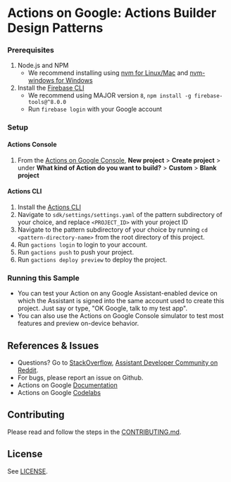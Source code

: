 # Actions on Google: Actions Builder Design Patterns

### Prerequisites
1. Node.js and NPM
    + We recommend installing using [nvm for Linux/Mac](https://github.com/creationix/nvm) and [nvm-windows for Windows](https://github.com/coreybutler/nvm-windows)
1. Install the [Firebase CLI](https://developers.google.com/assistant/conversational/deploy-fulfillment)
    + We recommend using MAJOR version `8`, `npm install -g firebase-tools@^8.0.0`
    + Run `firebase login` with your Google account

### Setup
#### Actions Console
1. From the [Actions on Google Console](https://console.actions.google.com/), **New project** > **Create project** > under **What kind of Action do you want to build?** > **Custom** > **Blank project**

#### Actions CLI
1. Install the [Actions CLI](https://developers.google.com/assistant/actionssdk/gactions)
1. Navigate to `sdk/settings/settings.yaml` of the pattern subdirectory of your choice, and replace `<PROJECT_ID>` with your project ID
1. Navigate to the pattern subdirectory of your choice by running `cd <pattern-directory-name>` from the root directory of this project.
1. Run `gactions login` to login to your account.
1. Run `gactions push` to push your project.
1. Run `gactions deploy preview` to deploy the project.

### Running this Sample
+ You can test your Action on any Google Assistant-enabled device on which the Assistant is signed into the same account used to create this project. Just say or type, "OK Google, talk to my test app".
+ You can also use the Actions on Google Console simulator to test most features and preview on-device behavior.

## References & Issues
+ Questions? Go to [StackOverflow](https://stackoverflow.com/questions/tagged/actions-on-google), [Assistant Developer Community on Reddit](https://www.reddit.com/r/GoogleAssistantDev/).
+ For bugs, please report an issue on Github.
+ Actions on Google [Documentation](https://developers.google.com/assistant)
+ Actions on Google [Codelabs](https://codelabs.developers.google.com/?cat=Assistant)

## Contributing
Please read and follow the steps in the [CONTRIBUTING.md](CONTRIBUTING.md).

## License
See [LICENSE](LICENSE).
